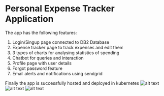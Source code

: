 # Personal Expense Tracker Application

The app has the following features:

1. Login/Singup page connected to DB2 Database
2. Expense tracker page to track expenses and edit them
3. 3 types of charts for analysing statistics of spending
4. Chatbot for queries and interaction
5. Profile page with user details
6. Forgot password feature
7. Email alerts and notifications using sendgrid


Finally the app is successfully hosted and deployed in kubernetes
![alt text](./Final-code/img/kuber0.jpg)
![alt text](./Final-code/img/kuber1.jpg)
![alt text](./Final-code/img/kuber3.jpg)


